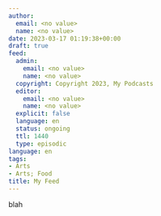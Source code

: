 ```yaml
---
author:
  email: <no value>
  name: <no value>
date: 2023-03-17 01:19:38+00:00
draft: true
feed:
  admin:
    email: <no value>
    name: <no value>
  copyright: Copyright 2023, My Podcasts
  editor:
    email: <no value>
    name: <no value>
  explicit: false
  language: en
  status: ongoing
  ttl: 1440
  type: episodic
language: en
tags:
- Arts
- Arts; Food
title: My Feed
---
```


blah